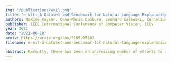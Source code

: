 ```yaml
---
img: "/publications/evil.png"
title: "e-ViL: A Dataset and Benchmark for Natural Language Explanations in Vision-Language Tasks"
authors: Maxime Kayser, Oana-Maria Camburu, Leonard Salewski, Cornelius Emde, Virginie Do, Zeynep Akata, Thomas Lukasiewicz
publisher: IEEE International Conference of Computer Vision, ICCV
year: 2021
date: "2021-08-18"
arxiv: https://arxiv.org/abs/2105.03761
filename: e-vil-a-dataset-and-benchmar-for-natural-language-explanations-in-vision-language-tasks

abstract: Recently, there has been an increasing number of efforts to introduce models capable of generating natural language explanations (NLEs) for their predictions on vision-language (VL) tasks. Such models are appealing, because they can provide human-friendly and comprehensive explanations. However, there is a lack of comparison between existing methods, which is due to a lack of re-usable evaluation frameworks and a scarcity of datasets. In this work, we introduce e-ViL and e-SNLI-VE. e-ViL is a benchmark for explainable vision-language tasks that establishes a unified evaluation framework and provides the first comprehensive comparison of existing approaches that generate NLEs for VL tasks. It spans four models and three datasets and both automatic metrics and human evaluation are used to assess model-generated explanations. e-SNLI-VE is currently the largest existing VL dataset with NLEs (over 430k instances). We also propose a new model that combines UNITER, which learns joint embeddings of images and text, and GPT-2, a pre-trained language model that is well-suited for text generation. It surpasses the previous state of the art by a large margin across all datasets.
---
```


